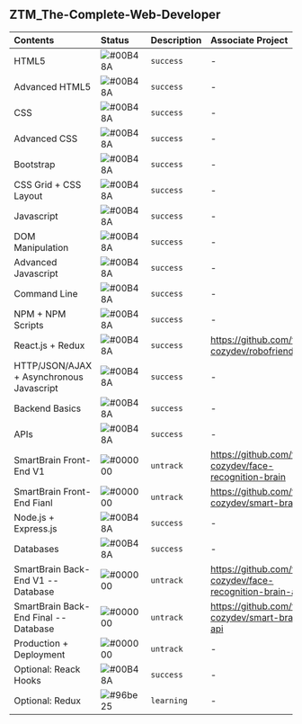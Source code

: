 ## ZTM_The-Complete-Web-Developer

| **Contents** | **Status** | **Description** | **Associate Project** |
| :----------- | :--------- | :-------------- | :-------------------- |
| HTML5 | ![#00B48A](https://via.placeholder.com/10/00B48A?text=+) | `success`| - |
| Advanced HTML5 | ![#00B48A](https://via.placeholder.com/10/00B48A?text=+) | `success`| - |
| CSS | ![#00B48A](https://via.placeholder.com/10/00B48A?text=+) | `success`| - |
| Advanced CSS | ![#00B48A](https://via.placeholder.com/10/00B48A?text=+) | `success`| - |
| Bootstrap | ![#00B48A](https://via.placeholder.com/10/00B48A?text=+) | `success`| - |
| CSS Grid + CSS Layout | ![#00B48A](https://via.placeholder.com/10/00B48A?text=+) | `success`| - |
| Javascript | ![#00B48A](https://via.placeholder.com/10/00B48A?text=+) | `success`| - |
| DOM Manipulation | ![#00B48A](https://via.placeholder.com/10/00B48A?text=+) | `success`| - |
| Advanced Javascript | ![#00B48A](https://via.placeholder.com/10/00B48A?text=+) | `success`| - |
| Command Line | ![#00B48A](https://via.placeholder.com/10/00B48A?text=+) | `success`| - |
| NPM + NPM Scripts | ![#00B48A](https://via.placeholder.com/10/00B48A?text=+) | `success`| - |
| React.js + Redux | ![#00B48A](https://via.placeholder.com/10/00B48A?text=+) | `success`| https://github.com/fi4n-cozydev/robofriends |
| HTTP/JSON/AJAX + Asynchronous Javascript | ![#00B48A](https://via.placeholder.com/10/00B48A?text=+) | `success`| - |
| Backend Basics | ![#00B48A](https://via.placeholder.com/10/00B48A?text=+) | `success`| - |
| APIs | ![#00B48A](https://via.placeholder.com/10/00B48A?text=+) | `success`| - |
| SmartBrain Front-End V1 | ![#000000](https://via.placeholder.com/10/000000?text=+) | `untrack`| https://github.com/fi4n-cozydev/face-recognition-brain |
| SmartBrain Front-End Fianl | ![#000000](https://via.placeholder.com/10/000000?text=+) | `untrack`| https://github.com/fi4n-cozydev/smart-brain |
| Node.js + Express.js | ![#00B48A](https://via.placeholder.com/10/00B48A?text=+) | `success`| - |
| Databases | ![#00B48A](https://via.placeholder.com/10/00B48A?text=+) | `success`| - |
| SmartBrain Back-End V1 -- Database| ![#000000](https://via.placeholder.com/10/000000?text=+) | `untrack`| https://github.com/fi4n-cozydev/face-recognition-brain-api |
| SmartBrain Back-End Final -- Database| ![#000000](https://via.placeholder.com/10/000000?text=+) | `untrack`| https://github.com/fi4n-cozydev/smart-brain-api |
| Production + Deployment| ![#000000](https://via.placeholder.com/10/000000?text=+) | `untrack`| - |
| Optional: Reack Hooks| ![#00B48A](https://via.placeholder.com/10/00B48A?text=+) | `success`| - |
| Optional: Redux| ![#96be25](https://via.placeholder.com/10/#96be25?text=+) | `learning`| - |
